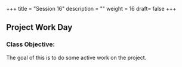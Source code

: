 +++
title = "Session 16"
description = ""
weight = 16
draft= false
+++

## Project Work Day

### Class Objective:

The goal of this is to do some active work on the project.
